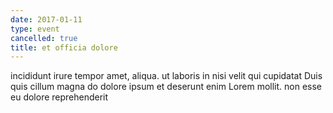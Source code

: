 ```yaml
---
date: 2017-01-11
type: event
cancelled: true
title: et officia dolore
---
```

incididunt irure tempor amet, aliqua. ut laboris in nisi velit qui cupidatat Duis quis cillum magna do dolore ipsum et deserunt enim Lorem mollit. non esse eu dolore reprehenderit